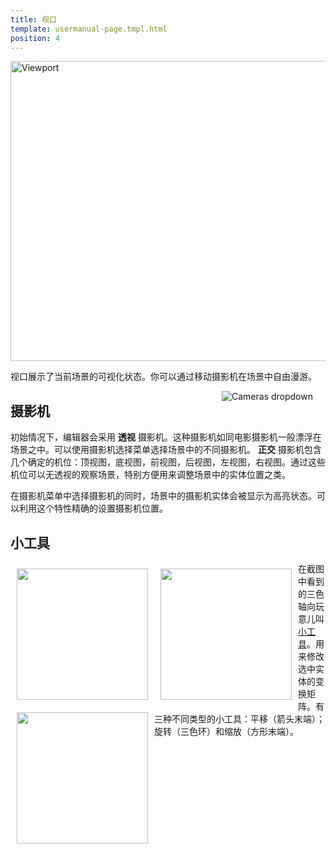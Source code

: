 ```yaml
---
title: 视口
template: usermanual-page.tmpl.html
position: 4
---
```


<img alt="Viewport" width="640" height="480" src="/images/user-manual/editor/viewport/viewport.jpg" />

视口展示了当前场景的可视化状态。你可以通过移动摄影机在场景中自由漫游。

<img alt="Cameras dropdown" src="/images/user-manual/editor/viewport/camera-dropdown.jpg" style="float:right; padding: 20px; padding-top: 0px;"/>

## 摄影机

初始情况下，编辑器会采用 **透视** 摄影机。这种摄影机如同电影摄影机一般漂浮在场景之中。可以使用摄影机选择菜单选择场景中的不同摄影机。 **正交** 摄影机包含几个确定的机位：顶视图，底视图，前视图，后视图，左视图，右视图。通过这些机位可以无透视的观察场景，特别方便用来调整场景中的实体位置之类。

在摄影机菜单中选择摄影机的同时，场景中的摄影机实体会被显示为高亮状态。可以利用这个特性精确的设置摄影机位置。

## 小工具

<img src="/images/user-manual/editor/viewport/translate.jpg" style="width:210px; float: left; padding: 10px;"></img>
<img src="/images/user-manual/editor/viewport/rotate.jpg" style="width:210px; float: left; padding: 10px;"></img>
<img src="/images/user-manual/editor/viewport/scale.jpg" style="width:210px; float: left; padding: 10px;"></img>

在截图中看到的三色轴向玩意儿叫[小工具][1]。用来修改选中实体的变换矩阵。有三种不同类型的小工具：平移（箭头末端）；旋转（三色环）和缩放（方形末端）。

[1]: /user-manual/glossary#gizmo

